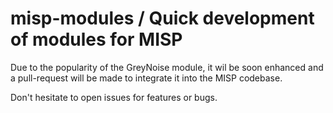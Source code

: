 # misp-modules / Quick development of modules for MISP

Due to the popularity of the GreyNoise module, it wil be soon enhanced and a pull-request will be made to integrate it into the MISP codebase.

Don't hesitate to open issues for features or bugs.
